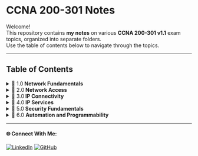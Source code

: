 # CCNA 200-301 Notes

Welcome!   
This repository contains **my notes** on various **CCNA 200-301 v1.1** exam topics, organized into separate folders.   
Use the table of contents below to navigate through the topics.

---

## Table of Contents

<details>
  <summary>📂 1.0<b> Network Fundamentals</b> </summary>
  
  &nbsp;&nbsp;&nbsp;&nbsp;&nbsp; 🔗 **1.1** [Explain the role and function of network components](./1.0%20Network%20Fundamentals/readme.md)  
  🔗 **1.2** [Describe characteristics of network topology architectures](./1.0%20Network%20Fundamentals/readme.md)  
  🔗 **1.3** [Compare physical interface and cabling types](./1.0%20Network%20Fundamentals/readme.md)  
  🔗 **1.4** [Identify interface and cable issues (collisions, errors, mismatch duplex, and/or speed)](./1.0%20Network%20Fundamentals/readme.md)  
  🔗 **1.5** [Compare TCP to UDP](./1.0%20Network%20Fundamentals/readme.md)  
  🔗 **1.6** [Configure and verify IPv4 addressing and subnetting](./1.0%20Network%20Fundamentals/readme.md)  
  🔗 **1.7** [Describe private IPv4 addressing](./1.0%20Network%20Fundamentals/readme.md)  
  🔗 **1.8** [Configure and verify IPv6 addressing and prefix](./1.0%20Network%20Fundamentals/readme.md)  
  🔗 **1.9** [Describe IPv6 address types](./1.0%20Network%20Fundamentals/readme.md)  
  🔗 **1.10** [Verify IP parameters for Client OS (Windows, Mac OS, Linux)](./1.0%20Network%20Fundamentals/readme.md)  
  🔗 **1.11** [Describe wireless principles](./1.0%20Network%20Fundamentals/readme.md)  
  🔗 **1.12** [Explain virtualization fundamentals (server virtualization, containers, and VRFs)](./1.0%20Network%20Fundamentals/readme.md)  
  🔗 **1.13** [Describe switching concepts](./1.0%20Network%20Fundamentals/readme.md)  

</details>

<details>
  <summary>📂 2.0<b> Network Access </b></summary>

  🔗 **2.1** [Configure and verify VLANs (normal range) spanning multiple switches](./2.0%20Network%20Access/readme.md)  
  🔗 **2.2** [Configure and verify interswitch connectivity](./2.0%20Network%20Access/readme.md)  
  🔗 **2.3** [Configure and verify Layer 2 discovery protocols (Cisco Discovery Protocol and LLDP)](./2.0%20Network%20Access/readme.md)  
  🔗 **2.4** [Configure and verify (Layer 2/Layer 3) EtherChannel (LACP)](./2.0%20Network%20Access/readme.md)  
  🔗 **2.5** [Interpret basic operations of Rapid PVST+ Spanning Tree Protocol](./2.0%20Network%20Access/readme.md)  
  🔗 **2.6** [Describe Cisco Wireless Architectures and AP modes](./2.0%20Network%20Access/readme.md)  
  🔗 **2.7** [Describe physical infrastructure connections of WLAN components (AP, WLC, access/trunk ports, and LAG)](./2.0%20Network%20Access/readme.md)  
  🔗 2.8 [Describe network device management access (Telnet, SSH, HTTP, HTTPS, console, TACACS+/RADIUS, and cloud managed)](./2.0%20Network%20Access/readme.md)  
  🔗 2.9 [Interpret the wireless LAN GUI configuration for client connectivity, such as WLAN creation, security settings, QoS profiles, and advanced settings](./2.0%20Network%20Access/readme.md)  

</details>

<details>
  <summary>📂 3.0<b> IP Connectivity </b></summary>
  
  🔗 **3.1** [Interpret the components of routing table](./3.0%20IP%20Connectivity/readme.md)  
  🔗 **3.2** [Determine how a router makes a forwarding decision by default](./3.0%20IP%20Connectivity/readme.md)  
  🔗 **3.3** [Configure and verify IPv4 and IPv6 static routing](./3.0%20IP%20Connectivity/readme.md)  
  🔗 **3.4** [Configure and verify single area OSPFv2](./3.0%20IP%20Connectivity/readme.md)  
  🔗 **3.5** [Describe the purpose, functions, and concepts of first hop redundancy protocols](./3.0%20IP%20Connectivity/readme.md)  
  

</details>

<details>
  <summary>📂 4.0<b> IP Services </b></summary>
  
  🔗 **4.1** [Configure and verify inside source NAT using static and pools](./4.0%20IP%20Services/readme.md)  
  🔗 **4.2** [Configure and verify NTP operating in a client and server mode](./4.0%20IP%20Services/readme.md)  
  🔗 **4.3** [Explain the role of DHCP and DNS within the network](./4.0%20IP%20Services/readme.md)  
  🔗 **4.4** [Explain the function of SNMP in network operations](./4.0%20IP%20Services/readme.md)  
  🔗 **4.5** [Describe the use of syslog features including facilities and levels](./4.0%20IP%20Services/readme.md)  
  🔗 **4.6** [Configure and verify DHCP client and relay](./4.0%20IP%20Services/readme.md)  
  🔗 **4.7** [Explain the forwarding per-hop behavior (PHB) for QoS, such as classification, marking, queuing, congestion, policing, and shaping](./4.0%20IP%20Services/readme.md)  
  🔗 **4.8** [Configure network devices for remote access using SSH](./4.0%20IP%20Services/readme.md)  
  🔗 **4.9** [Describe the capabilities and functions of TFTP/FTP in the network](./4.0%20IP%20Services/readme.md)  

</details>

<details>
  <summary>📂 5.0<b> Security Fundamentals </b></summary>
  
  🔗 **5.1** [Define key security concepts (threats, vulnerabilities, exploits, and mitigation techniques)](./5.0%20Security%20Fundamentals/readme.md)  
  🔗 **5.2** [Describe security program elements (user awareness, training, and physical access control)](./5.0%20Security%20Fundamentals/readme.md)  
  🔗 **5.3** [Configure and verify device access control using local passwords](./5.0%20Security%20Fundamentals/readme.md)  
  🔗 **5.4** [Describe security password policies elements, such as management, complexity, and password alternatives (multifactor authentication, certificates, and biometrics)](./5.0%20Security%20Fundamentals/readme.md)  
  🔗 **5.5** [Describe IPsec remote access and site-to-site VPNs](./5.0%20Security%20Fundamentals/readme.md)  
  🔗 **5.6** [Configure and verify access control lists](./5.0%20Security%20Fundamentals/readme.md)  
  🔗 **5.7** [Configure and verify Layer 2 security features (DHCP snooping, dynamic ARP inspection, and port security)](./5.0%20Security%20Fundamentals/readme.md)  
  🔗 **5.8** [Compare authentication, authorization, and accounting concepts](./5.0%20Security%20Fundamentals/readme.md)  
  🔗 **5.9** [Describe wireless security protocols (WPA, WPA2, and WPA3)](./5.0%20Security%20Fundamentals/readme.md)  
  🔗 **5.10** [Configure and verify WLAN within the GUI using WPA2 PSK](./5.0%20Security%20Fundamentals/readme.md)  

</details>

<details>
  <summary>📂 6.0 <b>Automation and Programmability </b></summary>
  
  🔗 **6.1** [Explain how automation impacts network management](./6.0%20Automation%20and%20Programmability/readme.md)  
  🔗 **6.2** [Compare traditional networks with controller-based networking](./6.0%20Automation%20and%20Programmability/readme.md)  
  🔗 **6.3** [Describe controller-based, software defined architecture (overlay, underlay, and fabric)](./6.0%20Automation%20and%20Programmability/readme.md)  
  🔗 **6.4** [Explain AI (generative and predictive) and machine learning in network operations](./6.0%20Automation%20and%20Programmability/readme.md)  
  🔗 **6.5** [Describe characteristics of REST-based APIs (authentication types, CRUD, HTTP verbs, and data encoding)](./6.0%20Automation%20and%20Programmability/readme.md)  
  🔗 **6.6** [Recognize the capabilities of configuration management mechanisms, such as Ansible and Terraform](./6.0%20Automation%20and%20Programmability/readme.md)  
  🔗 **6.7** [Recognize components of JSON-encoded data](./6.0%20Automation%20and%20Programmability/readme.md)  
  

</details>

---

#### 🌐 Connect With Me:
[![LinkedIn](https://img.shields.io/badge/LinkedIn-blue?style=for-the-badge&logo=LinkedIn&link=www.linkedin.com/in/hasnan-asif)](www.linkedin.com/in/hasnan-asif)
[![GitHub](https://img.shields.io/badge/GitHub-gray?style=for-the-badge&logo=Github&link=https://github.com/HasnanAsif)](https://github.com/HasnanAsif)